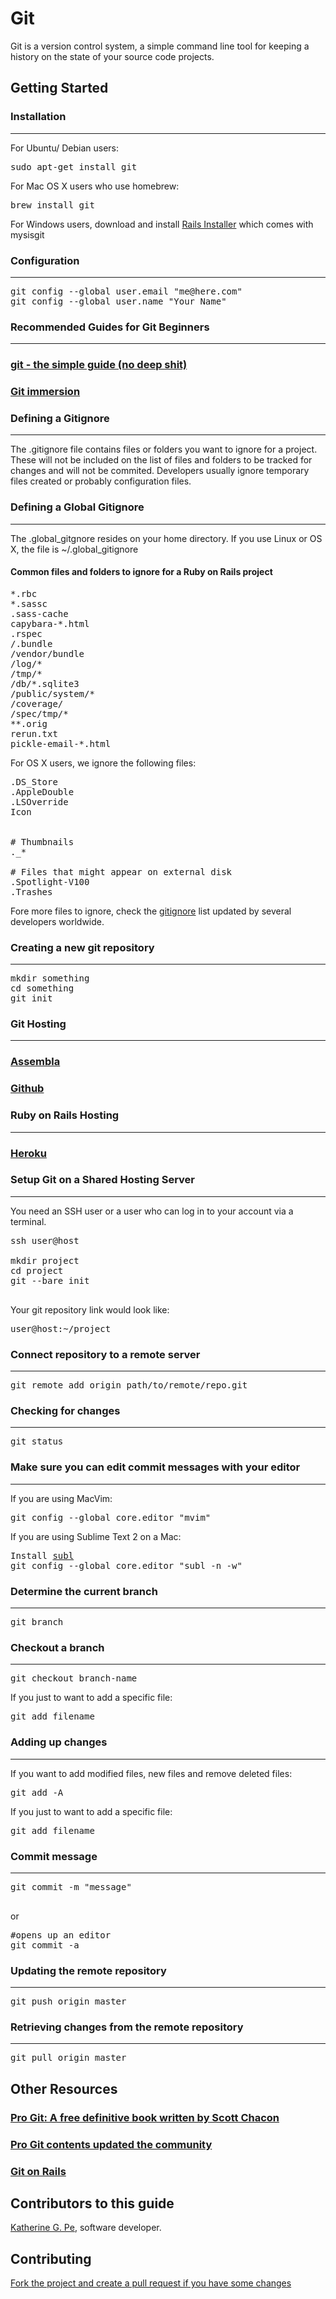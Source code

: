 # Git

Git is a version control system, a simple command line tool for keeping a history on the state of your source code projects.

## Getting Started

### Installation
-------------------------

For Ubuntu/ Debian users:

<pre class="brush: shell">
sudo apt-get install git
</pre>

For Mac OS X users who use homebrew:

<pre class="brush: shell">
brew install git
</pre>

For Windows users, download and install <a href="http://railsinstaller.org/" target="_blank">Rails Installer</a> which comes with mysisgit

### Configuration
-------------------------

<pre class="brush: shell">
git config --global user.email "me@here.com"
git config --global user.name "Your Name"
</pre>

### Recommended Guides for Git Beginners
-------------------------

### <a href ="http://rogerdudler.github.com/git-guide/" target="_blank"> git - the simple guide (no deep shit) </a>

### <a href ="http://gitimmersion.com/" target="_blank"> Git immersion </a>


### Defining a Gitignore
-------------------------

The .gitignore file contains files or folders you want to ignore for a project. These will not be included on the list of files and folders to be tracked for changes and will not be commited. Developers usually ignore temporary files created or probably configuration files.


### Defining a Global Gitignore
-------------------------------

The .global_gitgnore resides on your home directory. If you use Linux or OS X, the file is ~/.global_gitignore

#### Common files and folders to ignore for a Ruby on Rails project

<pre class="brush: ruby">
*.rbc
*.sassc
.sass-cache
capybara-*.html
.rspec
/.bundle
/vendor/bundle
/log/*
/tmp/*
/db/*.sqlite3
/public/system/*
/coverage/
/spec/tmp/*
**.orig
rerun.txt
pickle-email-*.html
</pre>

For OS X users, we ignore the following files:

<pre class="brush: ruby">
.DS_Store
.AppleDouble
.LSOverride
Icon


# Thumbnails
._*

# Files that might appear on external disk
.Spotlight-V100
.Trashes
</pre>

Fore more files to ignore, check the <a href="https://github.com/github/gitignore/tree/master/Global" target="_blank">gitignore</a> list updated by several developers worldwide.

### Creating a new git repository
-------------------------------

<pre class="brush: shell">
mkdir something
cd something
git init
</pre>


### Git Hosting
-------------------------------

### <a href ="http://assembla.com/" target="_blank"> Assembla </a>

### <a href ="https://github.com/" target="_blank"> Github </a>


### Ruby on Rails Hosting
-------------------------------

### <a href ="https://heroku.com/" target="_blank"> Heroku </a>


### Setup Git on a Shared Hosting Server
-------------------------------

You need an SSH user or a user who can log in to your account via a terminal.

<pre class="brush: shell">
ssh user@host

mkdir project
cd project
git --bare init

</pre>

Your git repository link would look like:


<pre>
user@host:~/project
</pre>

### Connect repository to a remote server
-------------------------------

<pre class="brush: shell">
git remote add origin path/to/remote/repo.git
</pre>

### Checking for changes
-------------------------------

<pre class="brush: shell">
git status
</pre>

### Make sure you can edit commit messages with your editor
-------------------------------

If you are using MacVim:

<pre class="brush: shell">
git config --global core.editor "mvim"
</pre>

If you are using Sublime Text 2 on a Mac:

<pre>
Install <a href="http://www.sublimetext.com/docs/2/osx_command_line.html" target="_blank">subl</a>
git config --global core.editor "subl -n -w"
</pre>

### Determine the current branch
-------------------------------

<pre class="brush: shell">
git branch
</pre>

### Checkout a branch
-------------------------------

<pre class="brush: shell">
git checkout branch-name
</pre>

If you just to want to add a specific file:

<pre class="brush: shell">
git add filename
</pre>


### Adding up changes
-------------------------------

If you want to add modified files, new files and remove deleted files:

<pre class="brush: shell">
git add -A
</pre>

If you just to want to add a specific file:

<pre class="brush: shell">
git add filename
</pre>


### Commit message
-------------------------------
<pre class="brush: shell">
git commit -m "message"

</pre>

or

<pre class="brush: ruby">
#opens up an editor
git commit -a
</pre>


### Updating the remote repository
-------------------------------

<pre class="brush: shell">
git push origin master
</pre>


### Retrieving changes from the remote repository
-------------------------------

<pre class="brush: shell">
git pull origin master
</pre>


## Other Resources

### <a href ="http://git-scm.com/book" target="_blank"> Pro Git: A free definitive book written by Scott Chacon</a>
### <a href ="https://github.com/progit/progit" target="_blank"> Pro Git contents updated the community</a>
### <a href ="http://railscasts.com/episodes/96-git-on-rails" target="_blank"> Git on Rails </a>


## Contributors to this guide

<a href ="https://blog.bridgeutopiaweb.com" target="_blank"> Katherine G. Pe</a>, software developer.


## Contributing

<a href ="https://github.com/railsgirls-ph/rails-girls-manila-2012" target="_blank"> Fork the project and create a pull request if you have some changes</a>
